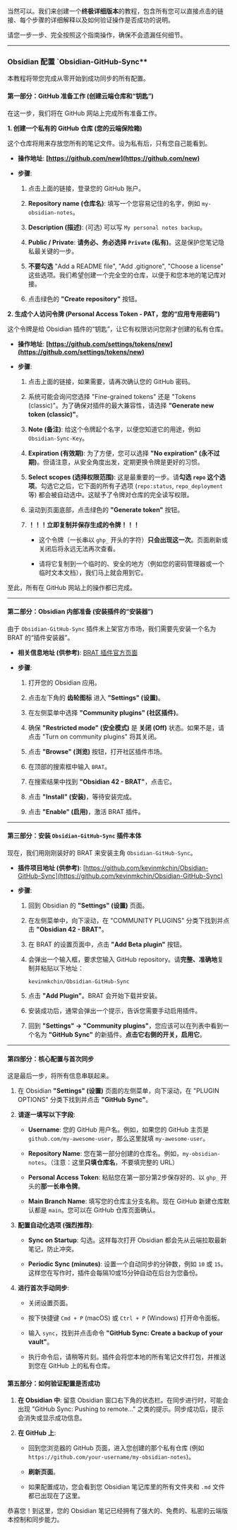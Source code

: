 当然可以。我们来创建一个**终极详细版本**的教程，包含所有您可以直接点击的链接、每个步骤的详细解释以及如何验证操作是否成功的说明。

请您一步一步、完全按照这个指南操作，确保不会遗漏任何细节。

---

### Obsidian 配置 `Obsidian-GitHub-Sync**

本教程将带您完成从零开始到成功同步的所有配置。

#### **第一部分：GitHub 准备工作 (创建云端仓库和“钥匙”)**

在这一步，我们将在 GitHub 网站上完成所有准备工作。

**1. 创建一个私有的 GitHub 仓库 (您的云端保险箱)**

这个仓库将用来存放您所有的笔记文件。设为私有后，只有您自己能看到。

- **操作地址**: **[https://github.com/new](https://github.com/new)**
    
- **步骤**:
    
    1. 点击上面的链接，登录您的 GitHub 账户。
        
    2. **Repository name (仓库名)**: 填写一个您容易记住的名字，例如 `my-obsidian-notes`。
        
    3. **Description (描述)**: (可选) 可以写 `My personal notes backup`。
        
    4. **Public / Private**: **请务必、务必选择 `Private` (私有)**。这是保护您笔记隐私最关键的一步。
        
    5. **不要勾选** "Add a README file", "Add .gitignore", "Choose a license" 这些选项。我们希望创建一个完全空的仓库，以便于和您本地的笔记库对接。
        
    6. 点击绿色的 **"Create repository"** 按钮。
        

**2. 生成个人访问令牌 (Personal Access Token - PAT，您的“应用专用密码”)**

这个令牌是给 Obsidian 插件的“钥匙”，让它有权限访问您刚才创建的私有仓库。

- **操作地址**: **[https://github.com/settings/tokens/new](https://github.com/settings/tokens/new)**
    
- **步骤**:
    
    1. 点击上面的链接，如果需要，请再次确认您的 GitHub 密码。
        
    2. 系统可能会询问您选择 "Fine-grained tokens" 还是 "Tokens (classic)"。为了确保对插件的最大兼容性，请选择 **"Generate new token (classic)"**。
        
    3. **Note (备注)**: 给这个令牌起个名字，以便您知道它的用途，例如 `Obsidian-Sync-Key`。
        
    4. **Expiration (有效期)**: 为了方便，您可以选择 **"No expiration" (永不过期)**。但请注意，从安全角度出发，定期更换令牌是更好的习惯。
        
    5. **Select scopes (选择权限范围)**: 这是最重要的一步。请**勾选 `repo` 这个选项**。勾选它之后，它下面的所有子选项 (`repo:status`, `repo_deployment` 等) 都会被自动选中。这赋予了令牌对仓库的完全读写权限。
        
    6. 滚动到页面底部，点击绿色的 **"Generate token"** 按钮。
        
    7. **！！！立即复制并保存生成的令牌！！！**
        
        - 这个令牌（一长串以 `ghp_` 开头的字符）**只会出现这一次**。页面刷新或关闭后将永远无法再次查看。
            
        - 请将它复制到一个临时的、安全的地方（例如您的密码管理器或一个临时文本文档），我们马上就会用到它。
            

至此，所有在 GitHub 网站上的操作都已完成。

---

#### **第二部分：Obsidian 内部准备 (安装插件的“安装器”)**

由于 `Obsidian-GitHub-Sync` 插件未上架官方市场，我们需要先安装一个名为 BRAT 的“插件安装器”。

- **相关信息地址 (供参考)**: [BRAT 插件官方页面](https://www.google.com/search?q=https://obsidian.md/plugins%3Fid%3Dobsidian42-brat)
    
- **步骤**:
    
    1. 打开您的 Obsidian 应用。
        
    2. 点击左下角的 **齿轮图标** 进入 **"Settings" (设置)**。
        
    3. 在左侧菜单中选择 **"Community plugins" (社区插件)**。
        
    4. 确保 **"Restricted mode" (安全模式)** 是 **关闭 (Off)** 状态。如果不是，请点击 "Turn on community plugins" 将其关闭。
        
    5. 点击 **"Browse" (浏览)** 按钮，打开社区插件市场。
        
    6. 在顶部的搜索框中输入 `BRAT`。
        
    7. 在搜索结果中找到 **"Obsidian 42 - BRAT"**，点击它。
        
    8. 点击 **"Install" (安装)**，等待安装完成。
        
    9. 点击 **"Enable" (启用)**，激活 BRAT 插件。
        

---

#### **第三部分：安装 `Obsidian-GitHub-Sync` 插件本体**

现在，我们用刚刚装好的 BRAT 来安装主角 `Obsidian-GitHub-Sync`。

- **插件项目地址 (供参考)**: [https://github.com/kevinmkchin/Obsidian-GitHub-Sync](https://github.com/kevinmkchin/Obsidian-GitHub-Sync)
    
- **步骤**:
    
    1. 回到 Obsidian 的 **"Settings" (设置)** 页面。
        
    2. 在左侧菜单中，向下滚动，在 "COMMUNITY PLUGINS" 分类下找到并点击 **"Obsidian 42 - BRAT"**。
        
    3. 在 BRAT 的设置页面中，点击 **"Add Beta plugin"** 按钮。
        
    4. 会弹出一个输入框，要求您输入 GitHub repository。请**完整、准确地**复制并粘贴以下地址：
        
        ```
        kevinmkchin/Obsidian-GitHub-Sync
        ```
        
    5. 点击 **"Add Plugin"**。BRAT 会开始下载并安装。
        
    6. 安装成功后，通常会弹出一个提示，告诉您需要手动启用插件。
        
    7. 回到 **"Settings" -> "Community plugins"**，您应该可以在列表中看到一个名为 **"GitHub Sync"** 的新插件。**点击它右侧的开关，启用它**。
        

---

#### **第四部分：核心配置与首次同步**

这是最后一步，将所有信息串联起来。

1. 在 Obsidian **"Settings" (设置)** 页面的左侧菜单，向下滚动，在 "PLUGIN OPTIONS" 分类下找到并点击 **"GitHub Sync"**。
    
2. **请逐一填写以下字段**:
    
    - **Username**: 您的 GitHub 用户名。例如，如果您的 GitHub 主页是 `github.com/my-awesome-user`，那么这里就填 `my-awesome-user`。
        
    - **Repository Name**: 您在第一部分创建的仓库名。例如，`my-obsidian-notes`。（注意：这里**只填仓库名**，不要填完整的 URL）
        
    - **Personal Access Token**: 粘贴您在第一部分第2步保存好的、以 `ghp_` 开头的**那一长串令牌**。
        
    - **Main Branch Name**: 填写您的仓库主分支名称。现在 GitHub 新建仓库默认都是 `main`。您可以在 GitHub 仓库页面确认。
        
3. **配置自动化选项 (强烈推荐)**:
    
    - **Sync on Startup**: 勾选。这样每次打开 Obsidian 都会先从云端拉取最新笔记，防止冲突。
        
    - **Periodic Sync (minutes)**: 设置一个自动同步的分钟数，例如 `10` 或 `15`。这样您在写作时，插件会每隔10或15分钟自动在后台为您备份。
        
4. **进行首次手动同步**:
    
    - 关闭设置页面。
        
    - 按下快捷键 `Cmd + P` (macOS) 或 `Ctrl + P` (Windows) 打开命令面板。
        
    - 输入 `sync`，找到并点击命令 **"GitHub Sync: Create a backup of your vault"**。
        
    - 执行命令后，请稍等片刻。插件会将您本地的所有笔记文件打包，并推送到您在 GitHub 上的私有仓库。
        

#### **第五部分：如何验证配置是否成功**

1. **在 Obsidian 中**: 留意 Obsidian 窗口右下角的状态栏。在同步进行时，可能会出现 "GitHub Sync: Pushing to remote..." 之类的提示。同步成功后，提示会消失或显示成功信息。
    
2. **在 GitHub 上**:
    
    - 回到您浏览器的 GitHub 页面，进入您创建的那个私有仓库 (例如 `https://github.com/your-username/my-obsidian-notes`)。
        
    - **刷新页面**。
        
    - 如果配置成功，您会看到您 Obsidian 笔记库里的所有文件夹和 `.md` 文件都已出现在了这里。
        

恭喜您！到这里，您的 Obsidian 笔记已经拥有了强大的、免费的、私密的云端版本控制和同步能力。